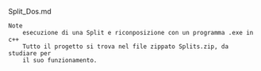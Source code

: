 Split_Dos.md

	Note
		esecuzione di una Split e riconposizione con un programma .exe in c++
		Tutto il progetto si trova nel file zippato Splits.zip, da studiare per 
		il suo funzionamento.
		